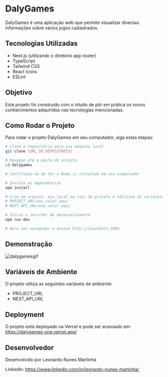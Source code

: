 # DalyGames

DalyGames é uma aplicação web que permite visualizar diversas informações sobre vários jogos cadastrados.

## Tecnologias Utilizadas

- Next.js (utilizando o diretório app router)
- TypeScript
- Tailwind CSS
- React Icons
- ESLint

## Objetivo

Este projeto foi construído com o intuito de pôr em prática os novos conhecimentos adquiridos nas tecnologias mencionadas.

## Como Rodar o Projeto

Para rodar o projeto DalyGames em seu computador, siga estas etapas:

```bash
# Clone o repositório para sua máquina local
git clone [URL_DO_REPOSITORIO]

# Navegue até a pasta do projeto
cd dalygames

# Certifique-se de ter o Node.js instalado em seu computador

# Instale as dependências
npm install

# Crie um arquivo .env.local na raiz do projeto e adicione as variáveis de ambiente necessárias:
# PROJECT_URL=seu_valor_aqui
# NEXT_API_URL=seu_valor_aqui

# Inicie o servidor de desenvolvimento
npm run dev

# Abra seu navegador e acesse http://localhost:3000
```

## Demonstração

![dalygamesgif](https://github.com/LeoNzZ7/DalyGames/blob/main/dalygames.gif)

## Variáveis de Ambiente

O projeto utiliza as seguintes variáveis de ambiente:

- PROJECT_URL
- NEXT_API_URL

## Deployment

O projeto está deployado na Vercel e pode ser acessado em: https://dalygames-one.vercel.app/

## Desenvolvedor

Desenvolvido por Leonardo Nunes Martinha

LinkedIn: https://www.linkedin.com/in/leonardo-nunes-martinha/